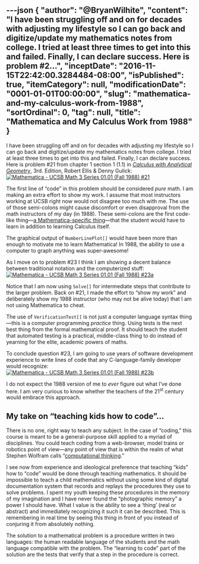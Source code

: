 ---json
{
  "author": "@BryanWilhite",
  "content": "I have been struggling off and on for decades with adjusting my lifestyle so I can go back and digitize/update my mathematics notes from college. I tried at least three times to get into this and failed. Finally, I can declare success. Here is problem #2...",
  "inceptDate": "2016-11-15T22:42:00.3284484-08:00",
  "isPublished": true,
  "itemCategory": null,
  "modificationDate": "0001-01-01T00:00:00",
  "slug": "mathematica-and-my-calculus-work-from-1988",
  "sortOrdinal": 0,
  "tag": null,
  "title": "Mathematica and My Calculus Work from 1988"
}
---

I have been struggling off and on for decades with adjusting my lifestyle so I can go back and digitize/update my mathematics notes from college. I tried at least three times to get into this and failed. Finally, I can declare success. Here is problem #21 from chapter 1 section 1 (1.1) in [*Calculus with Analytical Geometry*](https://www.researchgate.net/publication/44500439_Calculus_with_analytic_geometry_Robert_Ellis_Denny_Gulick), 3rd. Edition, Robert Ellis &amp; Denny Gulick:
[<img alt="Mathematica - UCSB Math 3 Series 01.01 (Fall 1988) #21" src="https://farm6.staticflickr.com/5817/31013417745_b807719762_o_d.png">](https://www.flickr.com/photos/wilhite/31013417745/in/dateposted-public/ "Mathematica - UCSB Math 3 Series 01.01 (Fall 1988) #21")

The first line of “code” in this problem should be considered *pure* math. I am making an extra effort to show my work. I assume that most instructors working at UCSB right now would not disagree too much with me. The use of those semi-colons might cause discomfort or even disapproval from the math instructors of my day (in 1988). These semi-colons are the first code-like thing—[a Mathematica-specific thing](https://reference.wolfram.com/language/tutorial/SequencesOfOperations.html)—that the student would have to learn in addition to learning Calculus itself.

The graphical output of `NumberLinePlot[]` would have been more than enough to motivate me to learn Mathematica! In 1988, the ability to use a computer to graph anything was super-awesome!

As I move on to problem #23 I think I am showing a decent balance between traditional notation and the computerized stuff:
[<img alt="Mathematica - UCSB Math 3 Series 01.01 (Fall 1988) #23a" src="https://farm6.staticflickr.com/5835/25377968789_d01768b7c9_o_d.png">](https://www.flickr.com/photos/wilhite/25377968789/in/dateposted-public/ "Mathematica - UCSB Math 3 Series 01.01 (Fall 1988) #23a")

Notice that I am now using `Solve[]` for intermediate steps that contribute to the larger problem. Back on #21, I made the effort to “show my work” and deliberately show my 1988 instructor (who may not be alive today) that I am not using Mathematica to cheat.

The use of `VerificationTest[]` is not just a computer language syntax thing—this is a computer programming *practice* thing. Using tests is the next best thing from the formal mathematical proof. It should teach the student that automated testing is a practical, middle-class thing to do instead of yearning for the elite, academic powers of maths.

To conclude question #23, I am going to use years of software development experience to write lines of code that any C-language-family developer would recognize:
[<img alt="Mathematica - UCSB Math 3 Series 01.01 (Fall 1988) #23b" src="https://farm6.staticflickr.com/5747/31014052165_5216f1b4c2_o_d.png">](https://www.flickr.com/photos/wilhite/31014052165/in/dateposted-public/ "Mathematica - UCSB Math 3 Series 01.01 (Fall 1988) #23b")

I do not expect the 1988 version of me to *ever* figure out what I’ve done here. I am very curious to know whether the teachers of the 21<sup>st</sup> century would embrace this approach.

## My take on “teaching kids how to code”…

There is no one, right way to teach any subject. In the case of “coding,” this course is meant to be a general-purpose skill applied to a myriad of disciplines. You could teach coding from a web-browser, model trains or robotics point of view—any point of view that is within the realm of what Stephen Wolfram calls “[computational thinking](http://blog.stephenwolfram.com/2016/09/how-to-teach-computational-thinking/).”

I see now from experience and ideological preference that teaching “kids” how to “code” would be done through teaching mathematics. It should be impossible to teach a child mathematics without using some kind of digital documentation system that records and replays the procedures they use to solve problems. I spent my youth keeping these procedures in the memory of my imagination and I have never found the “photographic memory” a power I should have. What I value is the ability to see a ‘thing’ (real or abstract) and immediately recognizing it such it can be described. This is remembering in real time by seeing this thing in front of you instead of conjuring it from absolutely nothing.

The solution to a mathematical problem is a procedure written in two languages: the human readable language of the students and the math language compatible with the problem. The “learning to code” part of the solution are the tests that verify that a step in the procedure is correct.
